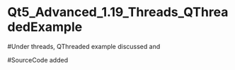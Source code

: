 # Qt5_Advanced_1.19_Threads_QThreadedExample

#Under threads, QThreaded example discussed and

#SourceCode added 
